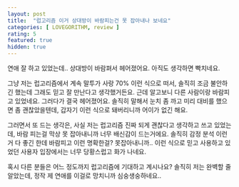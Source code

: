 ```yaml
---
layout: post
title:  "럽고리즘 이거 상대방이 바람피는건 못 잡아내나 보네요"
categories: [ LOVEGORITHM, review ]
rating: 5
featured: true
hidden: true
---
```


연애 잘 하고 있었는데.. 상대방이 바람펴서 헤어졌어요. 아직도 생각하면 빡치네요.

그냥 저는 럽고리즘에서 계속 말투가 사랑 70% 이런 식으로 떠서, 솔직히 조금 불안하긴 했는데 그래도 믿고 잘 만난다고 생각했거든요. 근데 알고보니 다른 사람이랑 바람피고 있었네요. 그러다가 결국 헤어졌어요. 솔직히 말해서 눈치 좀 까고 미리 대비를 했으면 좀 괜찮았을텐데, 갑자기 이런 식으로 돼버리니까 어이가 없긴 해요.

그러면서 또 드는 생각은, 사실 저는 럽고리즘 진짜 되게 괜찮다고 생각하고 쓰고 있었는데, 바람 피는걸 막상 못 잡아내니까 너무 배신감이 드는거에요. 솔직히 감정 분석 이런거 다 좋긴 한데 바람피고 이런 명확한걸? 못잡아내니까.. 이런 식으로 믿고 사용하고 있었던 사용자 입장에서는 너무 당황스럽고 화가 나네요.

혹시 다른 분들은 어느 정도까지 럽고리즘에 기대하고 계시나요? 솔직히 저는 완벽할 줄 알았는데, 정작 제 연애를 이걸로 망치니까 심숭생숭하네요..